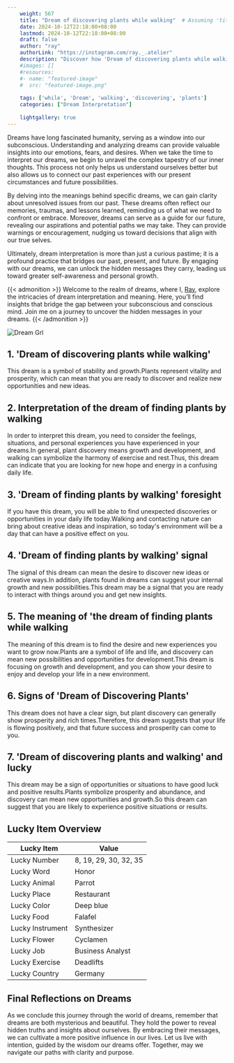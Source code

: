 ```yaml
---
    weight: 567
    title: "Dream of discovering plants while walking"  # Assuming 'title' column exists
    date: 2024-10-12T22:18:00+08:00
    lastmod: 2024-10-12T22:18:00+08:00
    draft: false
    author: "ray"
    authorLink: "https://instagram.com/ray._.atelier"
    description: "Discover how 'Dream of discovering plants while walking' can interpret your future and uncover its significant meanings in your life."
    #images: []
    #resources:
    #- name: "featured-image"
    #  src: "featured-image.png"
    
    tags: ['while', 'Dream', 'walking', 'discovering', 'plants']
    categories: ["Dream Interpretation"]
    
    lightgallery: true
---
```

    
Dreams have long fascinated humanity, serving as a window into our subconscious. Understanding and analyzing dreams can provide valuable insights into our emotions, fears, and desires. When we take the time to interpret our dreams, we begin to unravel the complex tapestry of our inner thoughts. This process not only helps us understand ourselves better but also allows us to connect our past experiences with our present circumstances and future possibilities.

By delving into the meanings behind specific dreams, we can gain clarity about unresolved issues from our past. These dreams often reflect our memories, traumas, and lessons learned, reminding us of what we need to confront or embrace. Moreover, dreams can serve as a guide for our future, revealing our aspirations and potential paths we may take. They can provide warnings or encouragement, nudging us toward decisions that align with our true selves.

Ultimately, dream interpretation is more than just a curious pastime; it is a profound practice that bridges our past, present, and future. By engaging with our dreams, we can unlock the hidden messages they carry, leading us toward greater self-awareness and personal growth.

{{< admonition >}}
Welcome to the realm of dreams, where I, [Ray](https://instagram.com/ray._.atelier), explore the intricacies of dream interpretation and meaning. Here, you’ll find insights that bridge the gap between your subconscious and conscious mind. Join me on a journey to uncover the hidden messages in your dreams.
{{< /admonition >}}

![Dream Grl](https://cdn.pixabay.com/photo/2017/11/02/03/35/gothic-2910057_1280.jpg "Dream Grl")

## 1. 'Dream of discovering plants while walking'
This dream is a symbol of stability and growth.Plants represent vitality and prosperity, which can mean that you are ready to discover and realize new opportunities and new ideas.

## 2. Interpretation of the dream of finding plants by walking
In order to interpret this dream, you need to consider the feelings, situations, and personal experiences you have experienced in your dreams.In general, plant discovery means growth and development, and walking can symbolize the harmony of exercise and rest.Thus, this dream can indicate that you are looking for new hope and energy in a confusing daily life.

## 3. 'Dream of finding plants by walking' foresight
If you have this dream, you will be able to find unexpected discoveries or opportunities in your daily life today.Walking and contacting nature can bring about creative ideas and inspiration, so today's environment will be a day that can have a positive effect on you.

## 4. 'Dream of finding plants by walking' signal
The signal of this dream can mean the desire to discover new ideas or creative ways.In addition, plants found in dreams can suggest your internal growth and new possibilities.This dream may be a signal that you are ready to interact with things around you and get new insights.

## 5. The meaning of 'the dream of finding plants while walking
The meaning of this dream is to find the desire and new experiences you want to grow now.Plants are a symbol of life and life, and discovery can mean new possibilities and opportunities for development.This dream is focusing on growth and development, and you can show your desire to enjoy and develop your life in a new environment.

## 6. Signs of 'Dream of Discovering Plants'
This dream does not have a clear sign, but plant discovery can generally show prosperity and rich times.Therefore, this dream suggests that your life is flowing positively, and that future success and prosperity can come to you.

## 7. 'Dream of discovering plants and walking' and lucky
This dream may be a sign of opportunities or situations to have good luck and positive results.Plants symbolize prosperity and abundance, and discovery can mean new opportunities and growth.So this dream can suggest that you are likely to experience positive situations or results.

## Lucky Item Overview
| Lucky Item          | Value              |
|---------------|--------------------|
| Lucky Number        | 8, 19, 29, 30, 32, 35  |
| Lucky Word          | Honor |
| Lucky Animal        | Parrot |
| Lucky Place         | Restaurant     |
| Lucky Color         | Deep blue     |
| Lucky Food          | Falafel      |
| Lucky Instrument    | Synthesizer |
| Lucky Flower        | Cyclamen    |
| Lucky Job           | Business Analyst       |
| Lucky Exercise      | Deadlifts  |
| Lucky Country       | Germany    |


##  Final Reflections on Dreams

As we conclude this journey through the world of dreams, remember that dreams are both mysterious and beautiful. They hold the power to reveal hidden truths and insights about ourselves. By embracing their messages, we can cultivate a more positive influence in our lives. Let us live with intention, guided by the wisdom our dreams offer. Together, may we navigate our paths with clarity and purpose.
